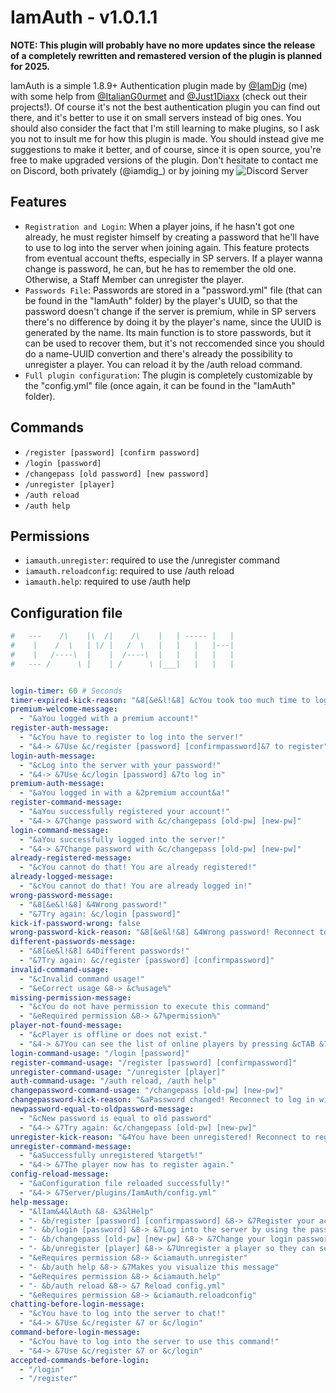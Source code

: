 # IamAuth - v1.0.1.1

**NOTE: This plugin will probably have no more updates since the release of a completely rewritten and remastered version of the plugin is planned for 2025.**

IamAuth is a simple 1.8.9+ Authentication plugin made by [@IamDig](https://github.com/IamDig) (me) with some help from [@ItalianG0urmet](https://github.com/ItalianG0urmet) and [@Just1Diaxx](https://github.com/Just1Diaxx) (check out their projects!). Of course it's not the best authentication plugin you can find out there, and it's better to use it on small servers instead of big ones. You should also consider the fact that I'm still learning to make plugins, so I ask you not to insult me for how this plugin is made. You should instead give me suggestions to make it better, and of course, since it is open source, you're free to make upgraded versions of the plugin. Don't hesitate to contact me on Discord, both privately (@iamdig_) or by joining my ![Discord Server](https://discord.gg/MzaMYZXtg2)

## Features
- ```Registration and Login```: When a player joins, if he hasn't got one already, he must register himself by creating a password that he'll have to use to log into the server when joining again. This feature protects from eventual account thefts, especially in SP servers. If a player wanna change is password, he can, but he has to remember the old one. Otherwise, a Staff Member can unregister the player.
- ```Passwords File```: Passwords are stored in a "password.yml" file (that can be found in the "IamAuth" folder) by the player's UUID, so that the password doesn't change if the server is premium, while in SP servers there's no difference by doing it by the player's name, since the UUID is generated by the name. Its main function is to store passwords, but it can be used to recover them, but it's not reccomended since you should do a name-UUID convertion and there's already the possibility to unregister a player. You can reload it by the /auth reload command.
- ```Full plugin configuration```: The plugin is completely customizable by the "config.yml" file (once again, it can be found in the "IamAuth" folder).

## Commands
- ```/register [password] [confirm password]```
- ```/login [password]```
- ```/changepass [old password] [new password]```
- ```/unregister [player]```
- ```/auth reload```
- ```/auth help```

## Permissions
- ```iamauth.unregister```: required to use the /unregister command
- ```iamauth.reloadconfig```: required to use /auth reload
- ```iamauth.help```: required to use /auth help

## Configuration file
```yml
#   ---    /\    |\  /|    /\    |   | ----- |   |
#    |    /  \   | \/ |   /  \   |   |   |   |---|
#    |   /----\  |    |  /----\  |   |   |   |   |
#   --- /      \ |    | /      \ |___|   |   |   |


login-timer: 60 # Seconds
timer-expired-kick-reason: "&8[&e&l!&8] &cYou took too much time to log in! &8[&e&l!&8]"
premium-welcome-message:
  - "&aYou logged with a premium account!"
register-auth-message:
  - "&cYou have to register to log into the server!"
  - "&4-> &7Use &c/register [password] [confirmpassword]&7 to register"
login-auth-message:
  - "&cLog into the server with your password!"
  - "&4-> &7Use &c/login [password] &7to log in"
premium-auth-message:
  - "&aYou logged in with a &2premium account&a!"
register-command-message:
  - "&aYou successfully registered your account!"
  - "&4-> &7Change password with &c/changepass [old-pw] [new-pw]"
login-command-message:
  - "&aYou successfully logged into the server!"
  - "&4-> &7Change password with &c/changepass [old-pw] [new-pw]"
already-registered-message:
  - "&cYou cannot do that! You are already registered!"
already-logged-message:
  - "&cYou cannot do that! You are already logged in!"
wrong-password-message:
  - "&8[&e&l!&8] &4Wrong password!"
  - "&7Try again: &c/login [password]"
kick-if-password-wrong: false
wrong-password-kick-reason: "&8[&e&l!&8] &4Wrong password! Reconnect to try again! &8[&e&l!&8]"
different-passwords-message:
  - "&8[&e&l!&8] &4Different passwords!"
  - "&7Try again: &c/register [password] [confirmpassword]"
invalid-command-usage:
  - "&cInvalid command usage!"
  - "&eCorrect usage &8-> &c%usage%"
missing-permission-message:
  - "&cYou do not have permission to execute this command"
  - "&eRequired permission &8-> &7%permission%"
player-not-found-message:
  - "&cPlayer is offline or does not exist."
  - "&4-> &7You can see the list of online players by pressing &cTAB &7while typing the command"
login-command-usage: "/login [password]"
register-command-usage: "/register [password] [confirmpassword]"
unregister-command-usage: "/unregister [player]"
auth-command-usage: "/auth reload, /auth help"
changepassword-command-usage: "/changepass [old-pw] [new-pw]"
changepassword-kick-reason: "&aPassword changed! Reconnect to log in with the new password!"
newpassword-equal-to-oldpassword-message:
  - "&cNew password is equal to old password"
  - "&4-> &7Try again: &c/changepass [old-pw] [new-pw]"
unregister-kick-reason: "&4You have been unregistered! Reconnect to register again!"
unregister-command-message:
  - "&aSuccessfully unregistered %target%!"
  - "&4-> &7The player now has to register again."
config-reload-message:
  - "&aConfiguration file reloaded successfully!"
  - "&4-> &7Server/plugins/IamAuth/config.yml"
help-message:
  - "&lIam&4&lAuth &8- &3&lHelp"
  - "- &b/register [password] [confirmpassword] &8-> &7Register your account by setting your login password"
  - "- &b/login [password] &8-> &7Log into the server by using the password you set when registering"
  - "- &b/changepass [old-pw] [new-pw] &8-> &7Change your login password."
  - "- &b/unregister [player] &8-> &7Unregister a player so they can set a new password in case they have lost the old one"
  - "&eRequires permission &8-> &ciamauth.unregister"
  - "- &b/auth help &8-> &7Makes you visualize this message"
  - "&eRequires permission &8-> &ciamauth.help"
  - "- &b/auth reload &8-> &7 Reload config.yml"
  - "&eRequires permission &8-> &ciamauth.reloadconfig"
chatting-before-login-message:
  - "&cYou have to log into the server to chat!"
  - "&4-> &7Use &c/register &7 or &c/login"
command-before-login-message:
  - "&cYou have to log into the server to use this command!"
  - "&4-> &7Use &c/register &7 or &c/login"
accepted-commands-before-login:
  - "/login"
  - "/register"
